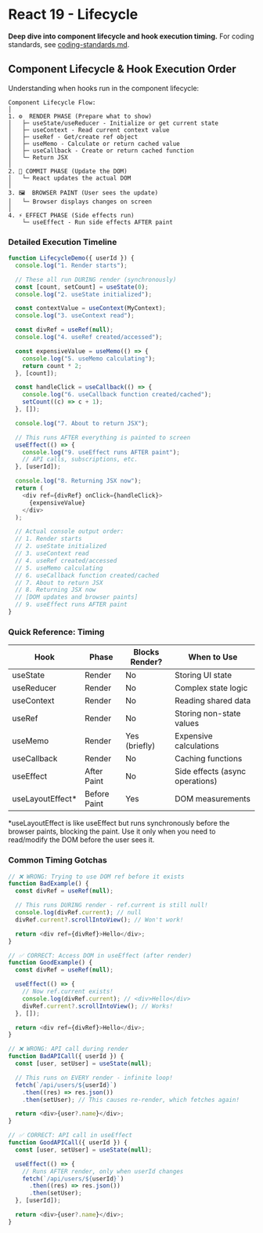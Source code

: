 # React 19 - Lifecycle

**Deep dive into component lifecycle and hook execution timing.** For coding standards, see [coding-standards.md](../coding-standards.md).

## Component Lifecycle & Hook Execution Order

Understanding when hooks run in the component lifecycle:

```
Component Lifecycle Flow:
│
1. ⚙️  RENDER PHASE (Prepare what to show)
│   ├─ useState/useReducer - Initialize or get current state
│   ├─ useContext - Read current context value
│   ├─ useRef - Get/create ref object
│   ├─ useMemo - Calculate or return cached value
│   ├─ useCallback - Create or return cached function
│   └─ Return JSX
│
2. 🎨 COMMIT PHASE (Update the DOM)
│   └─ React updates the actual DOM
│
3. 🖼️  BROWSER PAINT (User sees the update)
│   └─ Browser displays changes on screen
│
4. ⚡ EFFECT PHASE (Side effects run)
    └─ useEffect - Run side effects AFTER paint
```

### Detailed Execution Timeline

```javascript
function LifecycleDemo({ userId }) {
  console.log("1. Render starts");

  // These all run DURING render (synchronously)
  const [count, setCount] = useState(0);
  console.log("2. useState initialized");

  const contextValue = useContext(MyContext);
  console.log("3. useContext read");

  const divRef = useRef(null);
  console.log("4. useRef created/accessed");

  const expensiveValue = useMemo(() => {
    console.log("5. useMemo calculating");
    return count * 2;
  }, [count]);

  const handleClick = useCallback(() => {
    console.log("6. useCallback function created/cached");
    setCount((c) => c + 1);
  }, []);

  console.log("7. About to return JSX");

  // This runs AFTER everything is painted to screen
  useEffect(() => {
    console.log("9. useEffect runs AFTER paint");
    // API calls, subscriptions, etc.
  }, [userId]);

  console.log("8. Returning JSX now");
  return (
    <div ref={divRef} onClick={handleClick}>
      {expensiveValue}
    </div>
  );

  // Actual console output order:
  // 1. Render starts
  // 2. useState initialized
  // 3. useContext read
  // 4. useRef created/accessed
  // 5. useMemo calculating
  // 6. useCallback function created/cached
  // 7. About to return JSX
  // 8. Returning JSX now
  // [DOM updates and browser paints]
  // 9. useEffect runs AFTER paint
}
```

### Quick Reference: Timing

| Hook              | Phase        | Blocks Render? | When to Use                     |
| ----------------- | ------------ | -------------- | ------------------------------- |
| useState          | Render       | No             | Storing UI state                |
| useReducer        | Render       | No             | Complex state logic             |
| useContext        | Render       | No             | Reading shared data             |
| useRef            | Render       | No             | Storing non-state values        |
| useMemo           | Render       | Yes (briefly)  | Expensive calculations          |
| useCallback       | Render       | No             | Caching functions               |
| useEffect         | After Paint  | No             | Side effects (async operations) |
| useLayoutEffect\* | Before Paint | Yes            | DOM measurements                |

\*useLayoutEffect is like useEffect but runs synchronously before the browser paints, blocking the paint. Use it only when you need to read/modify the DOM before the user sees it.

### Common Timing Gotchas

```javascript
// ❌ WRONG: Trying to use DOM ref before it exists
function BadExample() {
  const divRef = useRef(null);

  // This runs DURING render - ref.current is still null!
  console.log(divRef.current); // null
  divRef.current?.scrollIntoView(); // Won't work!

  return <div ref={divRef}>Hello</div>;
}

// ✅ CORRECT: Access DOM in useEffect (after render)
function GoodExample() {
  const divRef = useRef(null);

  useEffect(() => {
    // Now ref.current exists!
    console.log(divRef.current); // <div>Hello</div>
    divRef.current?.scrollIntoView(); // Works!
  }, []);

  return <div ref={divRef}>Hello</div>;
}

// ❌ WRONG: API call during render
function BadAPICall({ userId }) {
  const [user, setUser] = useState(null);

  // This runs on EVERY render - infinite loop!
  fetch(`/api/users/${userId}`)
    .then((res) => res.json())
    .then(setUser); // This causes re-render, which fetches again!

  return <div>{user?.name}</div>;
}

// ✅ CORRECT: API call in useEffect
function GoodAPICall({ userId }) {
  const [user, setUser] = useState(null);

  useEffect(() => {
    // Runs AFTER render, only when userId changes
    fetch(`/api/users/${userId}`)
      .then((res) => res.json())
      .then(setUser);
  }, [userId]);

  return <div>{user?.name}</div>;
}
```
